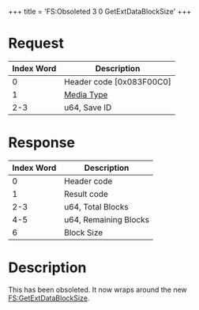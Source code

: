 +++
title = 'FS:Obsoleted 3 0 GetExtDataBlockSize'
+++

# Request

| Index Word | Description                                            |
|------------|--------------------------------------------------------|
| 0          | Header code \[0x083F00C0\]                             |
| 1          | [Media Type](Filesystem_services#mediatype "wikilink") |
| 2-3        | u64, Save ID                                           |

# Response

| Index Word | Description           |
|------------|-----------------------|
| 0          | Header code           |
| 1          | Result code           |
| 2-3        | u64, Total Blocks     |
| 4-5        | u64, Remaining Blocks |
| 6          | Block Size            |

# Description

This has been obsoleted. It now wraps around the new
[FS:GetExtDataBlockSize](FS:GetExtDataBlockSize "wikilink").
